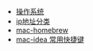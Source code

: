 - [操作系统](/)
- [ip地址分类](/ip.md)
- [mac-homebrew](/homebrew.md)
- [mac-idea 常用快捷键](/idea-keymap.md)



